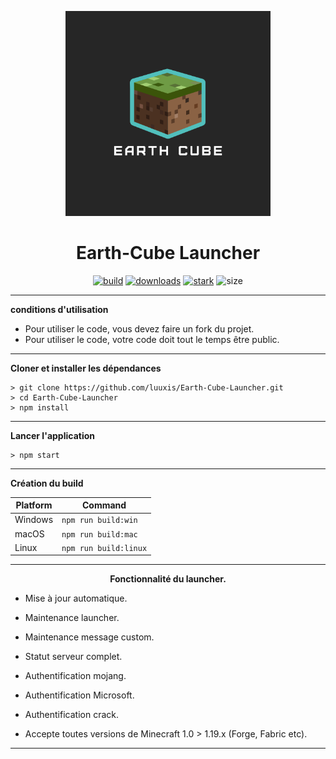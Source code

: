<p align="center"><img src="../src/assets/images/icon.png" width="65%" height="65%" alt="icon-launcher"></p>

<h1 align="center">Earth-Cube Launcher</h1>

[<p align="center">
<img src="https://img.shields.io/badge/build-Stable-orange.svg?style=social&logo=appveyor" alt="build">](https://github.com/luuxis/Selvania-Launcher/releases) 
[<img src="https://img.shields.io/badge/version-1.0.2-orange.svg?style=social&logo=appveyor" alt="downloads">](https://github.com/luuxis/Selvania-Launcher/releases) 
[<img src="https://img.shields.io/badge/plateforme-win,%20mac,%20linux-blue.svg?style=social&logo=appveyor" alt="stark">](https://github.com/luuxis/Selvania-Launcher/releases)
<img src="https://img.shields.io/github/languages/code-size/luuxis/Selvania-Launcher?style=social&logo=appveyor" alt="size">
</p>


---

**conditions d'utilisation**
- Pour utiliser le code, vous devez faire un fork du projet.
- Pour utiliser le code, votre code doit tout le temps être public.

---

**Cloner et installer les dépendances**

```console
> git clone https://github.com/luuxis/Earth-Cube-Launcher.git
> cd Earth-Cube-Launcher
> npm install
```
---

**Lancer l'application**

```console
> npm start
```
---

**Création du build**

| Platform    | Command              |
| ----------- | -------------------- |
| Windows  | `npm run build:win`   |
| macOS    | `npm run build:mac`   |
| Linux    | `npm run build:linux` |

---

**<p align="center">Fonctionnalité du launcher.</p>**

- Mise à jour automatique.

- Maintenance launcher.

- Maintenance message custom.

- Statut serveur complet.

- Authentification mojang.

- Authentification Microsoft.

- Authentification crack.

- Accepte toutes versions de Minecraft 1.0 > 1.19.x (Forge, Fabric etc).

---

